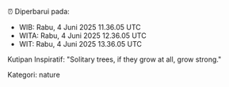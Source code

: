 ⏰ Diperbarui pada:
- WIB: Rabu, 4 Juni 2025 11.36.05 UTC
- WITA: Rabu, 4 Juni 2025 12.36.05 UTC
- WIT: Rabu, 4 Juni 2025 13.36.05 UTC

Kutipan Inspiratif:
"Solitary trees, if they grow at all, grow strong."


Kategori: nature

